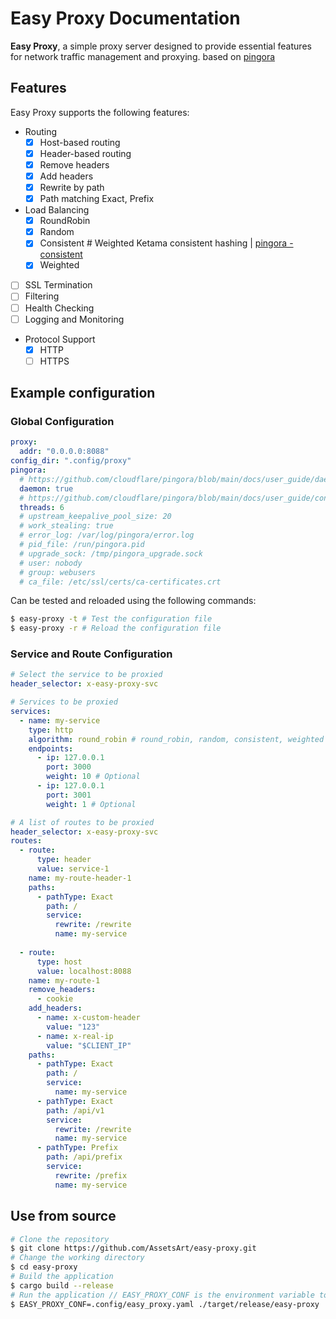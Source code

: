 # Easy Proxy Documentation

**Easy Proxy**, a simple proxy server designed to provide essential features for network traffic management and proxying.
based on [pingora](https://github.com/cloudflare/pingora)

## Features

Easy Proxy supports the following features:
- Routing
  - [x] Host-based routing
  - [x] Header-based routing
  - [x] Remove headers
  - [x] Add headers
  - [x] Rewrite by path
  - [x] Path matching Exact, Prefix
- Load Balancing
  - [x] RoundRobin
  - [x] Random
  - [x] Consistent # Weighted Ketama consistent hashing | [pingora - consistent](https://github.com/cloudflare/pingora/blob/main/pingora-load-balancing/src/selection/consistent.rs)
  - [x] Weighted
- [ ] SSL Termination
- [ ] Filtering
- [ ] Health Checking
- [ ] Logging and Monitoring
- Protocol Support
  - [x] HTTP
  - [ ] HTTPS

## Example configuration

### Global Configuration
```yaml
proxy:
  addr: "0.0.0.0:8088"
config_dir: ".config/proxy"
pingora:
  # https://github.com/cloudflare/pingora/blob/main/docs/user_guide/daemon.md
  daemon: true
  # https://github.com/cloudflare/pingora/blob/main/docs/user_guide/conf.md
  threads: 6
  # upstream_keepalive_pool_size: 20
  # work_stealing: true
  # error_log: /var/log/pingora/error.log
  # pid_file: /run/pingora.pid
  # upgrade_sock: /tmp/pingora_upgrade.sock
  # user: nobody
  # group: webusers
  # ca_file: /etc/ssl/certs/ca-certificates.crt
```

Can be tested and reloaded using the following commands:
```bash
$ easy-proxy -t # Test the configuration file
$ easy-proxy -r # Reload the configuration file
```

### Service and Route Configuration
```yaml
# Select the service to be proxied
header_selector: x-easy-proxy-svc

# Services to be proxied
services:
  - name: my-service
    type: http
    algorithm: round_robin # round_robin, random, consistent, weighted
    endpoints:
      - ip: 127.0.0.1
        port: 3000
        weight: 10 # Optional
      - ip: 127.0.0.1
        port: 3001
        weight: 1 # Optional

# A list of routes to be proxied 
header_selector: x-easy-proxy-svc
routes:
  - route:
      type: header
      value: service-1
    name: my-route-header-1
    paths:
      - pathType: Exact
        path: /
        service:
          rewrite: /rewrite
          name: my-service
          
  - route:
      type: host
      value: localhost:8088
    name: my-route-1
    remove_headers:
      - cookie
    add_headers:
      - name: x-custom-header
        value: "123"
      - name: x-real-ip
        value: "$CLIENT_IP"
    paths:
      - pathType: Exact
        path: /
        service:
          name: my-service
      - pathType: Exact
        path: /api/v1
        service:
          rewrite: /rewrite
          name: my-service
      - pathType: Prefix
        path: /api/prefix
        service:
          rewrite: /prefix
          name: my-service
```

## Use from source
```bash
# Clone the repository
$ git clone https://github.com/AssetsArt/easy-proxy.git
# Change the working directory
$ cd easy-proxy
# Build the application
$ cargo build --release
# Run the application // EASY_PROXY_CONF is the environment variable to set the configuration file path
$ EASY_PROXY_CONF=.config/easy_proxy.yaml ./target/release/easy-proxy
```
